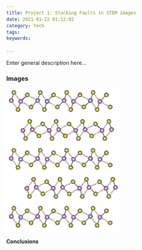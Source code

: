 ```yaml
---
title: Project 1: Stacking Faults in STEM images
date: 2021-01-22 01:12:02
category: tech
tags:
keywords:

---
```


Enter general description here...

### Images

![Form_Image](Images/form.JPG)

__Conclusions__
